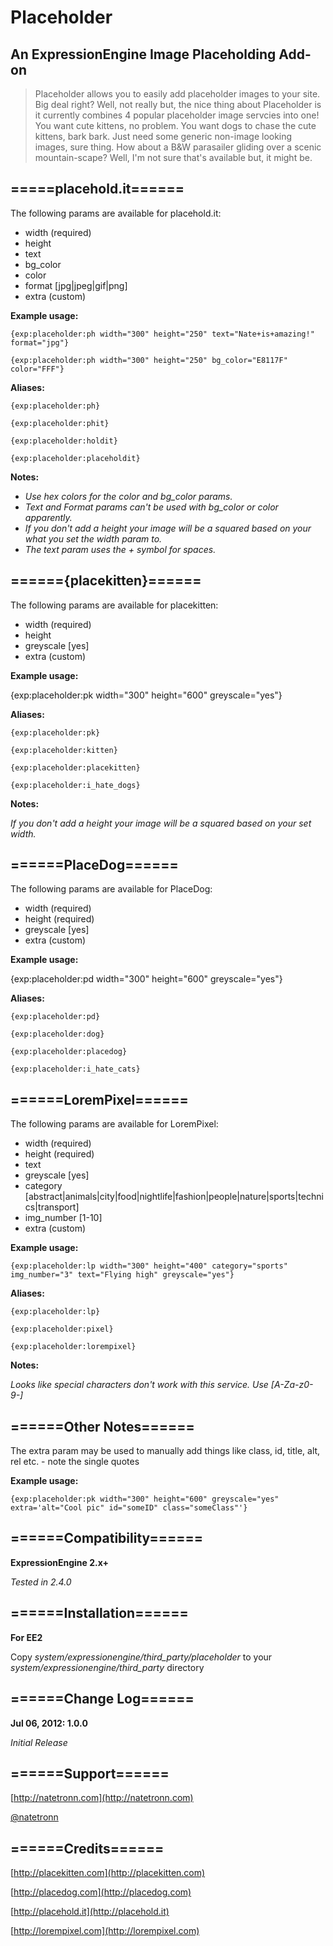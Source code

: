 # Placeholder #
## An ExpressionEngine Image Placeholding Add-on ##

> Placeholder allows you to easily add placeholder images to your site. Big deal right? Well, not really but, the nice thing about Placeholder is it currently combines 4 popular placeholder image servcies into one! You want cute kittens, no problem. You want dogs to chase the cute kittens, bark bark. Just need some generic non-image looking images, sure thing. How about a B&W parasailer gliding over a scenic mountain-scape? Well, I'm not sure that's available but, it might be.


## =====placehold.it====== ##
The following params are available for placehold.it:

- width (required)
- height
- text
- bg_color
- color
- format [jpg|jpeg|gif|png]
- extra (custom)

**Example usage:**

`{exp:placeholder:ph width="300" height="250" text="Nate+is+amazing!" format="jpg"}`

`{exp:placeholder:ph width="300" height="250" bg_color="E8117F" color="FFF"}`

**Aliases:**

`{exp:placeholder:ph}`

`{exp:placeholder:phit}`

`{exp:placeholder:holdit}`

`{exp:placeholder:placeholdit}`

**Notes:**


- *Use hex colors for the color and bg_color params.*
- *Text and Format params can't be used with bg_color or color apparently.*
- *If you don't add a height your image will be a squared based on your what you set the width param to.*
- *The text param uses the + symbol for spaces.*


## ======{placekitten}====== ##
The following params are available for placekitten:

- width (required)
- height
- greyscale [yes]
- extra (custom)

**Example usage:**

{exp:placeholder:pk width="300" height="600" greyscale="yes"}

**Aliases:**

`{exp:placeholder:pk}`

`{exp:placeholder:kitten}`

`{exp:placeholder:placekitten}`

`{exp:placeholder:i_hate_dogs}`

**Notes:**

*If you don't add a height your image will be a squared based on your set width.*


## ======PlaceDog====== ##
The following params are available for PlaceDog:

- width (required)
- height (required)
- greyscale [yes]
- extra (custom)

**Example usage:**

{exp:placeholder:pd width="300" height="600" greyscale="yes"}

**Aliases:**

`{exp:placeholder:pd}`

`{exp:placeholder:dog}`

`{exp:placeholder:placedog}`

`{exp:placeholder:i_hate_cats}`

## ======LoremPixel====== ##
The following params are available for LoremPixel:

- width (required)
- height (required)
- text
- greyscale [yes]
- category [abstract|animals|city|food|nightlife|fashion|people|nature|sports|technics|transport]
- img_number [1-10]
- extra (custom)

**Example usage:**

`{exp:placeholder:lp width="300" height="400" category="sports" img_number="3" text="Flying high" greyscale="yes"}`

**Aliases:**

`{exp:placeholder:lp}`

`{exp:placeholder:pixel}`

`{exp:placeholder:lorempixel}`

**Notes:**

*Looks like special characters don't work with this service. Use [A-Z­a-z­0-9­-]*


## ======Other Notes====== ##
The extra param may be used to manually add things like class, id, title, alt, rel etc. - note the single quotes

**Example usage:**

`{exp:placeholder:pk width="300" height="600" greyscale="yes" extra='alt="Cool pic" id="someID" class="someClass"'}	`

## ======Compatibility====== ##

**ExpressionEngine 2.x+**

*Tested in 2.4.0*

## ======Installation====== ##

**For EE2**

Copy *system/expressionengine/third_party/placeholder* to your *system/expressionengine/third_party* directory

## ======Change Log====== ##

**Jul 06, 2012: 1.0.0**

*Initial Release*

## ======Support====== ##


[http://natetronn.com](http://natetronn.com)

[@natetronn](http://twitter.com/natetronn)

## ======Credits====== ##

[http://placekitten.com](http://placekitten.com)

[http://placedog.com](http://placedog.com)

[http://placehold.it](http://placehold.it)

[http://lorempixel.com](http://lorempixel.com)